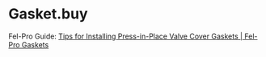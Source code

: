 # Gasket.buy
Fel-Pro Guide: [Tips for Installing Press-in-Place Valve Cover Gaskets | Fel-Pro Gaskets](https://youtu.be/cE-9cfYFrBc)
